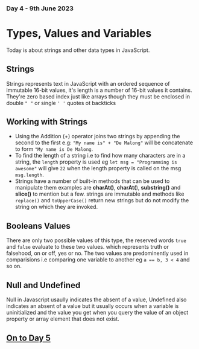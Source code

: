 ### Day 4 - 9th June 2023

# Types, Values and Variables

Today is about strings and other data types in JavaScript.

## Strings

Strings represents text in JavaScript with an ordered sequence of immutable 16-bit values, it's length is a number of 16-bit values it contains. They're zero based index just like arrays though they must be enclosed in double `" "` or single `' '` quotes ot backticks **` `**

## Working with Strings

+ Using the Addition (+) operator joins two strings by appending the second to the first e.g: `"My name is" + "De Malong"` will be concatenate to form `"My name is De Malong`.
+ To find the length of a string i.e to find how many characters are in a string, the `length` property is used eg `let msg = "Programming is awesome"` will give `22` when the length property is called on the msg `msg.length`.
+ Strings have a number of built-in methods that can be used to manipulate them examples are **charAt()**, **charAt(**), **substring()** and **slice()** to mention but a few. strings are immutable and methods like `replace()` and `toUpperCase()` return new strings but do not modify the string on which they are invoked.

## Booleans Values

There are only two possible values of this type, the reserved words `true` and `false` evaluate to these two values. which represents truth or falsehood, on or off, yes or no. The two values are predominently used in comparisions i.e comparing one variable to another eg `a == b, 3 < 4` and so on.

## Null and Undefined
Null in Javascript usaully indicates the absent of a value, Undefined also indicates an absent of a value but it usually occurs when a variable is uninitialized and the value you get when you query the value of an object property or array element that does not exist. 

 ## [On to Day 5](/day5/day5.md)